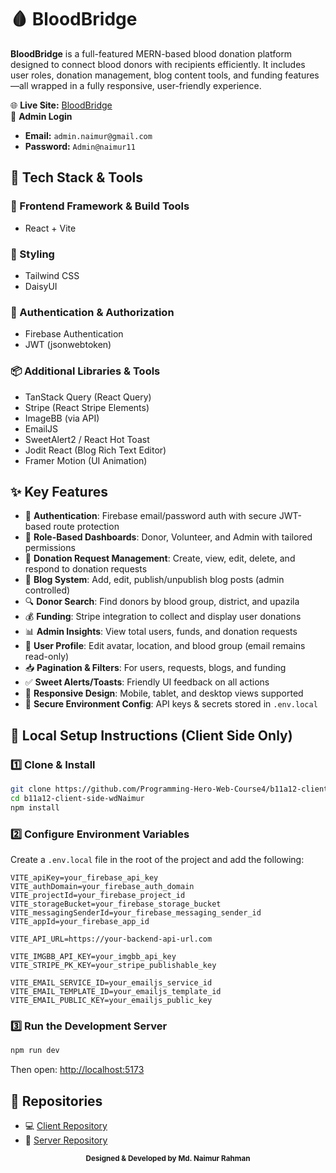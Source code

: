 # 🩸 BloodBridge

**BloodBridge** is a full-featured MERN-based blood donation platform designed to connect blood donors with recipients efficiently. It includes user roles, donation management, blog content tools, and funding features—all wrapped in a fully responsive, user-friendly experience.

🌐 **Live Site:** [BloodBridge](https://bloodbridge-by-naimur.web.app/)  
🛂 **Admin Login**  
- **Email:** `admin.naimur@gmail.com`  
- **Password:** `Admin@naimur11`


## 🧰 Tech Stack & Tools

### 🔧 Frontend Framework & Build Tools
- React + Vite

### 🎨 Styling
- Tailwind CSS
- DaisyUI

### 🔐 Authentication & Authorization
- Firebase Authentication
- JWT (jsonwebtoken)

### 📦 Additional Libraries & Tools
- TanStack Query (React Query)
- Stripe (React Stripe Elements)
- ImageBB (via API)
- EmailJS
- SweetAlert2 / React Hot Toast
- Jodit React (Blog Rich Text Editor)
- Framer Motion (UI Animation)

## ✨ Key Features

- 🔐 **Authentication**: Firebase email/password auth with secure JWT-based route protection
- 👥 **Role-Based Dashboards**: Donor, Volunteer, and Admin with tailored permissions
- 📝 **Donation Request Management**: Create, view, edit, delete, and respond to donation requests
- 💬 **Blog System**: Add, edit, publish/unpublish blog posts (admin controlled)
- 🔍 **Donor Search**: Find donors by blood group, district, and upazila
- 💰 **Funding**: Stripe integration to collect and display user donations
- 📊 **Admin Insights**: View total users, funds, and donation requests
- 👤 **User Profile**: Edit avatar, location, and blood group (email remains read-only)
- 📥 **Pagination & Filters**: For users, requests, blogs, and funding
- ✅ **Sweet Alerts/Toasts**: Friendly UI feedback on all actions
- 📱 **Responsive Design**: Mobile, tablet, and desktop views supported
- 🔐 **Secure Environment Config**: API keys & secrets stored in `.env.local`


## 🚀 Local Setup Instructions (Client Side Only)

### 1️⃣ Clone & Install

```bash
git clone https://github.com/Programming-Hero-Web-Course4/b11a12-client-side-wdNaimur.git
cd b11a12-client-side-wdNaimur
npm install
```

### 2️⃣ Configure Environment Variables

Create a `.env.local` file in the root of the project and add the following:

```env
VITE_apiKey=your_firebase_api_key
VITE_authDomain=your_firebase_auth_domain
VITE_projectId=your_firebase_project_id
VITE_storageBucket=your_firebase_storage_bucket
VITE_messagingSenderId=your_firebase_messaging_sender_id
VITE_appId=your_firebase_app_id

VITE_API_URL=https://your-backend-api-url.com

VITE_IMGBB_API_KEY=your_imgbb_api_key
VITE_STRIPE_PK_KEY=your_stripe_publishable_key

VITE_EMAIL_SERVICE_ID=your_emailjs_service_id
VITE_EMAIL_TEMPLATE_ID=your_emailjs_template_id
VITE_EMAIL_PUBLIC_KEY=your_emailjs_public_key
```


### 3️⃣ Run the Development Server

```bash
npm run dev
```

Then open: [http://localhost:5173](http://localhost:5173)


## 📁 Repositories

- 💻 [Client Repository](https://github.com/Programming-Hero-Web-Course4/b11a12-client-side-wdNaimur)
- 🔧 [Server Repository](https://github.com/Programming-Hero-Web-Course4/b11a12-server-side-wdNaimur)

<p align="center"><sub><strong>Designed & Developed by Md. Naimur Rahman</strong></sub></p>
